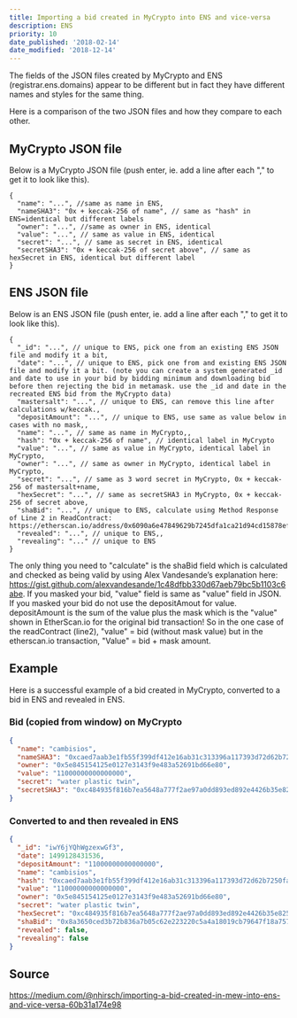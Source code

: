 ```yaml
---
title: Importing a bid created in MyCrypto into ENS and vice-versa
description: ENS
priority: 10
date_published: '2018-02-14'
date_modified: '2018-12-14'
---
```


The fields of the JSON files created by MyCrypto and ENS (registrar.ens.domains) appear to be different but in fact they have different names and styles for the same thing.

Here is a comparison of the two JSON files and how they compare to each other.

## MyCrypto JSON file

Below is a MyCrypto JSON file (push enter, ie. add a line after each "," to get it to look like this).

```json5
{
  "name": "...", //same as name in ENS,
  "nameSHA3": "0x + keccak-256 of name", // same as "hash" in ENS=identical but different labels
  "owner": "...", //same as owner in ENS, identical 
  "value": "...", // same as value in ENS, identical
  "secret": "...", // same as secret in ENS, identical
  "secretSHA3": "0x + keccak-256 of secret above", // same as hexSecret in ENS, identical but different label
}
```

## ENS JSON file

Below is an ENS JSON file (push enter, ie. add a line after each "," to get it to look like this).

```json5
{
  "_id": "...", // unique to ENS, pick one from an existing ENS JSON file and modify it a bit,
  "date": "...", // unique to ENS, pick one from and existing ENS JSON file and modify it a bit. (note you can create a system generated _id and date to use in your bid by bidding minimum and downloading bid before then rejecting the bid in metamask. use the _id and date in the recreated ENS bid from the MyCrypto data)
  "mastersalt": "...", // unique to ENS, can remove this line after calculations w/keccak.,
  "depositAmount": "...", // unique to ENS, use same as value below in cases with no mask,,
  "name": "...", // same as name in MyCrypto,,
  "hash": "0x + keccak-256 of name", // identical label in MyCrypto
  "value": "...", // same as value in MyCrypto, identical label in MyCrypto,
  "owner": "...", // same as owner in MyCrypto, identical label in MyCrypto,
  "secret": "...", // same as 3 word secret in MyCrypto, 0x + keccak-256 of mastersalt+name,
  "hexSecret": "...", // same as secretSHA3 in MyCrypto, 0x + keccak-256 of secret above,
  "shaBid": "...", // unique to ENS, calculate using Method Response of Line 2 in ReadContract: https://etherscan.io/address/0x6090a6e47849629b7245dfa1ca21d94cd15878ef#readContract,
  "revealed": "...", // unique to ENS,,
  "revealing": "..." // unique to ENS
}
```

The only thing you need to "calculate" is the shaBid field which is calculated and checked as being valid by using Alex Vandesande’s explanation here: <https://gist.github.com/alexvandesande/1c48dfbb330d67aeb79bc5b1103c6abe>. If you masked your bid, "value" field is same as "value" field in JSON. If you masked your bid do not use the depositAmout for value. depositAmount is the sum of the value plus the mask which is the "value" shown in EtherScan.io for the original bid transaction! So in the one case of the readContract (line2), "value" = bid (without mask value) but in the etherscan.io transaction, "Value" = bid + mask amount.

## Example

Here is a successful example of a bid created in MyCrypto, converted to a bid in ENS and revealed in ENS.

### Bid (copied from window) on MyCrypto

```json
{
  "name": "cambisios",
  "nameSHA3": "0xcaed7aab3e1fb55f399df412e16ab31c313396a117393d72d62b7250fa4fae54",
  "owner": "0x5e845154125e0127e3143f9e483a52691bd66e80",
  "value": "11000000000000000",
  "secret": "water plastic twin",
  "secretSHA3": "0xc484935f816b7ea5648a777f2ae97a0dd893ed892e4426b35e8251f43c7a556d",
}
```

### Converted to and then revealed in ENS

```json
{
  "_id": "iwY6jYQhWgzexwGf3",
  "date": 1499128431536,
  "depositAmount": "11000000000000000",
  "name": "cambisios",
  "hash": "0xcaed7aab3e1fb55f399df412e16ab31c313396a117393d72d62b7250fa4fae54",
  "value": "11000000000000000",
  "owner": "0x5e845154125e0127e3143f9e483a52691bd66e80",
  "secret": "water plastic twin",
  "hexSecret": "0xc484935f816b7ea5648a777f2ae97a0dd893ed892e4426b35e8251f43c7a556d",
  "shaBid": "0x8a3650ced3b72b836a7b05c62e223220c5a4a18019cb79647f18a7577da53d54",
  "revealed": false,
  "revealing": false
}
```

## Source

<https://medium.com/@nhirsch/importing-a-bid-created-in-mew-into-ens-and-vice-versa-60b31a174e98>
